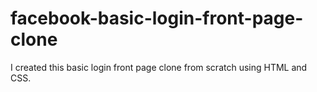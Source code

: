 # facebook-basic-login-front-page-clone
I created this basic login front page clone  from scratch using HTML and CSS.
